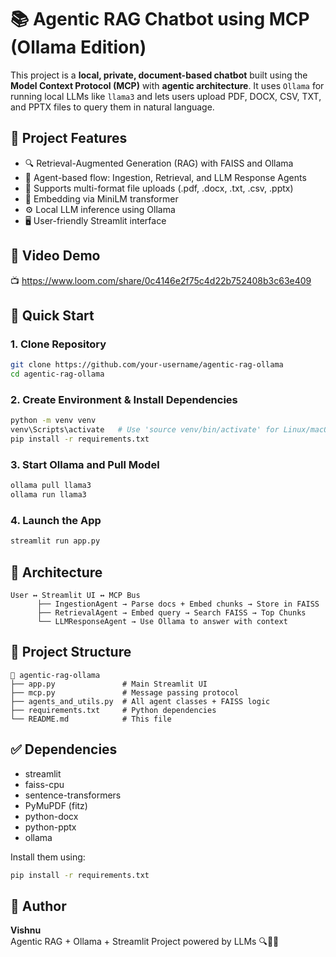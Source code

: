 # 📚 Agentic RAG Chatbot using MCP (Ollama Edition)

This project is a **local, private, document-based chatbot** built using the **Model Context Protocol (MCP)** with **agentic architecture**. It uses `Ollama` for running local LLMs like `llama3` and lets users upload PDF, DOCX, CSV, TXT, and PPTX files to query them in natural language.

## 🧠 Project Features

- 🔍 Retrieval-Augmented Generation (RAG) with FAISS and Ollama
- 🤖 Agent-based flow: Ingestion, Retrieval, and LLM Response Agents
- 📂 Supports multi-format file uploads (.pdf, .docx, .txt, .csv, .pptx)
- 🧠 Embedding via MiniLM transformer
- ⚙️ Local LLM inference using Ollama
- 🖥️ User-friendly Streamlit interface

## 🎥 Video Demo

📺 https://www.loom.com/share/0c4146e2f75c4d22b752408b3c63e409

## 🚀 Quick Start

### 1. Clone Repository
```bash
git clone https://github.com/your-username/agentic-rag-ollama
cd agentic-rag-ollama
```

### 2. Create Environment & Install Dependencies
```bash
python -m venv venv
venv\Scripts\activate   # Use 'source venv/bin/activate' for Linux/macOS
pip install -r requirements.txt
```

### 3. Start Ollama and Pull Model
```bash
ollama pull llama3
ollama run llama3
```

### 4. Launch the App
```bash
streamlit run app.py
```

## 🧩 Architecture

```
User ↔ Streamlit UI ↔ MCP Bus
      ├── IngestionAgent → Parse docs + Embed chunks → Store in FAISS
      ├── RetrievalAgent → Embed query → Search FAISS → Top Chunks
      └── LLMResponseAgent → Use Ollama to answer with context
```

## 📂 Project Structure

```
📁 agentic-rag-ollama
├── app.py               # Main Streamlit UI
├── mcp.py               # Message passing protocol
├── agents_and_utils.py  # All agent classes + FAISS logic
├── requirements.txt     # Python dependencies
└── README.md            # This file
```

## ✅ Dependencies

- streamlit  
- faiss-cpu  
- sentence-transformers  
- PyMuPDF (fitz)  
- python-docx  
- python-pptx  
- ollama  

Install them using:
```bash
pip install -r requirements.txt
```

## 👤 Author

**Vishnu**  
Agentic RAG + Ollama + Streamlit Project powered by LLMs 🔍🤖📄
